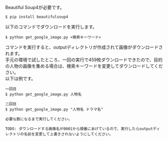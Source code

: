 Beautiful Soup4が必要です。

```
$ pip install beautifulsoup4
```

以下のコマンドでダウンロードを実行します。

```
$ python get_google_image.py <検索キーワード>
```

コマンドを実行すると、outputディレクトリが作成されて画像がダウンロードされます。  
手元の環境で試したところ、一回の実行で459枚ダウンロードできたので、目的の人物の画像を集める場合は、検索キーワードを変更してダウンロードしてください。  
以下は例です。

```
一回目
$ python get_google_image.py 人物名

二回目
$ python get_google_image.py "人物名 ドラマ名"

必要な数になるまで実行してください。

TODO: ダウンロードする画像名が0001から順番にあげているので、実行したらoutputディレクトリの名前を変更して上書きされないようにしてください。
```
